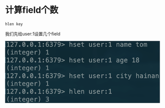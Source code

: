 # 计算field个数

```text
hlen key
```

我们先给user:1设置几个field

![](../../.gitbook/assets/image%20%2826%29.png)

